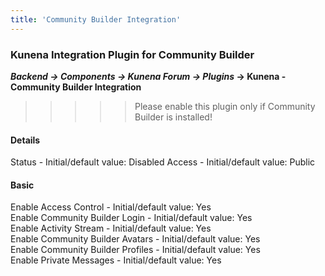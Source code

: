 ```yaml
---
title: 'Community Builder Integration'
---
```


### Kunena Integration Plugin for Community Builder

**_Backend -> Components -> Kunena Forum -> Plugins_ -> Kunena - Community Builder Integration**

>>>>> Please enable this plugin only if Community Builder is installed!

#### Details

Status - Initial/default value: Disabled
Access - Initial/default value: Public

#### Basic

Enable Access Control - Initial/default value: Yes		
Enable Community Builder Login - Initial/default value: Yes		
Enable Activity Stream - Initial/default value: Yes		
Enable Community Builder Avatars - Initial/default value: Yes		
Enable Community Builder Profiles - Initial/default value: Yes		
Enable Private Messages - Initial/default value: Yes